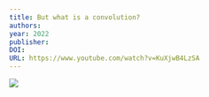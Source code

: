 ```yaml
---
title: But what is a convolution?
authors: 
year: 2022
publisher: 
DOI: 
URL: https://www.youtube.com/watch?v=KuXjwB4LzSA
---
```

![](https://www.youtube.com/watch?v=KuXjwB4LzSA)
